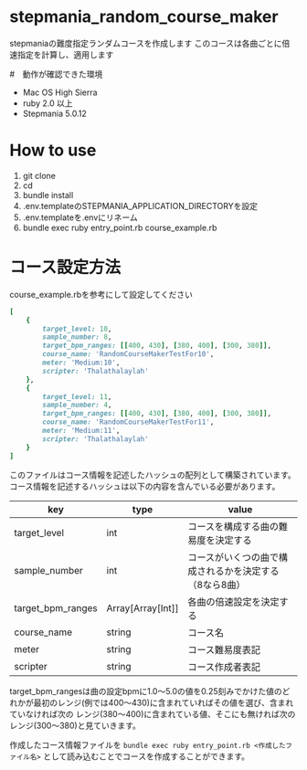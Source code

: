 # stepmania_random_course_maker
stepmaniaの難度指定ランダムコースを作成します
このコースは各曲ごとに倍速指定を計算し、適用します

#　動作が確認できた環境
- Mac OS High Sierra
- ruby 2.0 以上
- Stepmania 5.0.12

# How to use
1. git clone <this repository>
1. cd 
1. bundle install
1. .env.templateのSTEPMANIA_APPLICATION_DIRECTORYを設定
1. .env.templateを.envにリネーム
1. bundle exec ruby entry_point.rb course_example.rb

# コース設定方法
course_example.rbを参考にして設定してください
```course_example.rb
[
    {
        target_level: 10,
        sample_number: 8,
        target_bpm_ranges: [[400, 430], [380, 400], [300, 380]],
        course_name: 'RandomCourseMakerTestFor10',
        meter: 'Medium:10',
        scripter: 'Thalathalaylah'
    },
    {
        target_level: 11,
        sample_number: 4,
        target_bpm_ranges: [[400, 430], [380, 400], [300, 380]],
        course_name: 'RandomCourseMakerTestFor11',
        meter: 'Medium:11',
        scripter: 'Thalathalaylah'
    }
]

```
このファイルはコース情報を記述したハッシュの配列として構築されています。  
コース情報を記述するハッシュは以下の内容を含んでいる必要があります。

|key|type|value|
----|----|---- 
|target_level|int|コースを構成する曲の難易度を決定する|
|sample_number|int|コースがいくつの曲で構成されるかを決定する（8なら8曲）|
|target_bpm_ranges|Array[Array[Int]]|各曲の倍速設定を決定する|
|course_name|string|コース名|
|meter|string|コース難易度表記|
|scripter|string|コース作成者表記|

target_bpm_rangesは曲の設定bpmに1.0〜5.0の値を0.25刻みでかけた値のどれかが最初のレンジ(例では400〜430)に含まれていればその値を選び、含まれていなければ次の
レンジ(380〜400)に含まれている値、そこにも無ければ次のレンジ(300〜380)と見ていきます。

作成したコース情報ファイルを `bundle exec ruby entry_point.rb <作成したファイル名>` として読み込むことでコースを作成することができます。
